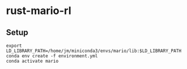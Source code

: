 # rust-mario-rl

## Setup
```
export LD_LIBRARY_PATH=/home/jm/miniconda3/envs/mario/lib:$LD_LIBRARY_PATH
conda env create -f environment.yml
conda activate mario
```
